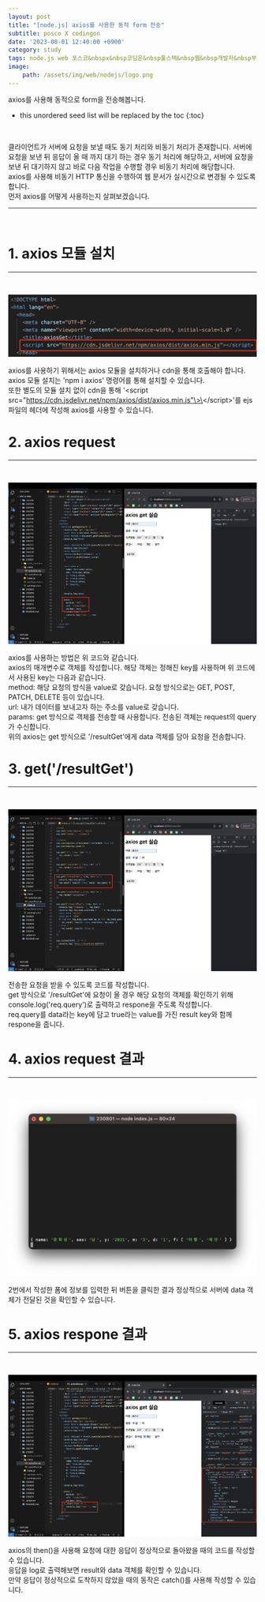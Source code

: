```yaml
---
layout: post
title: "[node.js] axios를 사용한 동적 form 전송"
subtitle: posco X codingon
date: '2023-08-01 12:40:00 +0900'
category: study
tags: node.js web 포스코&nbspx&nbsp코딩온&nbsp풀스택&nbsp웹&nbsp개발자&nbsp부트캠프&nbsp8기
image:
    path: /assets/img/web/nodejs/logo.png
---
```


axios를 사용해 동적으로 form을 전송해봅니다.<br>

<!--more-->

* this unordered seed list will be replaced by the toc
{:toc}
<br>

클라이언트가 서버에 요청을 보낼 때도 동기 처리와 비동기 처리가 존재합니다. 서버에 요청을 보낸 뒤 응답이 올 때 까지 대기 하는 경우 동기 처리에 해당하고, 서버에 요청을 보낸 뒤 대기하지 않고 바로 다음 작업을 수행할 경우 비동기 처리에 해당합니다.<br>
axios를 사용해 비동기 HTTP 통신을 수행하여 웹 문서가 실시간으로 변경될 수 있도록 합니다.<br>
먼저 axios를 어떻게 사용하는지 살펴보겠습니다.<br>


---
<br>

# 1. axios 모듈 설치
---
<br>

![1](/assets/img/web/nodejs/2023-08-01-[node.js]_axios를_사용한_동적_form_전송/1.png)
<br>

axios를 사용하기 위해서는 axios 모듈을 설치하거나 cdn을 통해 호출해야 합니다.<br>
axios 모듈 설치는 'npm i axios' 명령어를 통해 설치할 수 있습니다.<br>
또한 별도의 모듈 설치 없이 cdn을 통해 '\<script src="https://cdn.jsdelivr.net/npm/axios/dist/axios.min.js"\>\</script\>'를 ejs 파일의 헤더에 작성해 axios를 사용할 수 있습니다.<br>

# 2. axios request
---
<br>

![2](/assets/img/web/nodejs/2023-08-01-[node.js]_axios를_사용한_동적_form_전송/2.png)
<br>

axios를 사용하는 방법은 위 코드와 같습니다.<br>
axios의 매개변수로 객체를 작성합니다. 해당 객체는 정해진 key를 사용하며 위 코드에서 사용된 key는 다음과 같습니다.<br>
method: 해당 요청의 방식을 value로 갖습니다. 요청 방식으로는 GET, POST, PATCH, DELETE 등이 있습니다.<br>
url: 내가 데이터를 보내고자 하는 주소를 value로 갖습니다.<br>
params: get 방식으로 객체를 전송할 때 사용합니다. 전송된 객체는 request의 query가 수신합니다.<br>
위의 axios는 get 방식으로 '/resultGet'에게 data 객체를 담아 요청을 전송합니다.<br>


# 3. get('/resultGet')
---
<br>

![3](/assets/img/web/nodejs/2023-08-01-[node.js]_axios를_사용한_동적_form_전송/3.png)
<br>

전송한 요청을 받을 수 있도록 코드를 작성합니다.<br>
get 방식으로 '/resultGet'에 요청이 올 경우 해당 요청의 객체를 확인하기 위해 console.log('req.query')로 출력하고 respone을 주도록 작성합니다.<br>
req.query를 data라는 key에 담고 true라는 value를 가진 result key와 함께 respone을 줍니다.<br>

# 4. axios request 결과
---
<br>

![4](/assets/img/web/nodejs/2023-08-01-[node.js]_axios를_사용한_동적_form_전송/4.png)
<br>

2번에서 작성한 폼에 정보를 입력한 뒤 버튼을 클릭한 결과 정상적으로 서버에 data 객체가 전달된 것을 확인할 수 있습니다.<br>


# 5. axios respone 결과
---
<br>

![5](/assets/img/web/nodejs/2023-08-01-[node.js]_axios를_사용한_동적_form_전송/5.png)
<br>

axios의 then()을 사용해 요청에 대한 응답이 정상적으로 돌아왔을 때의 코드를 작성할 수 있습니다.<br>
응답을 log로 출력해보면 result와 data 객체를 확인할 수 있습니다.<br>
만약 응답이 정상적으로 도착하지 않았을 때의 동작은 catch()를 사용해 작성할 수 있습니다.<br>
